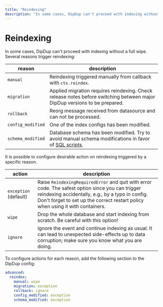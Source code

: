 ```yaml
---
title: "Reindexing"
description: "In some cases, DipDup can't proceed with indexing without a full wipe. Several reasons trigger reindexing:"
---
```


# Reindexing

In some cases, DipDup can't proceed with indexing without a full wipe. Several reasons trigger reindexing:

| reason            | description                                                                                                                    |
| ----------------- | ------------------------------------------------------------------------------------------------------------------------------ |
| `manual`          | Reindexing triggered manually from callback with `ctx.reindex`.                                                                |
| `migration`       | Applied migration requires reindexing. Check release notes before switching between major DipDup versions to be prepared.      |
| `rollback`        | Reorg message received from datasource and can not be processed.                                                               |
| `config_modified` | One of the index configs has been modified.                                                                                    |
| `schema_modified` | Database schema has been modified. Try to avoid manual schema modifications in favor of [SQL scripts](../5.advanced/6.sql.md). |

It is possible to configure desirable action on reindexing triggered by a specific reason.

| action                | description                                                                                                                                                                                                                            |
| --------------------- | -------------------------------------------------------------------------------------------------------------------------------------------------------------------------------------------------------------------------------------- |
| `exception` (default) | Raise `ReindexingRequiredError` and quit with error code. The safest option since you can trigger reindexing accidentally, e.g., by a typo in config. Don't forget to set up the correct restart policy when using it with containers. |
| `wipe`                | Drop the whole database and start indexing from scratch. Be careful with this option!                                                                                                                                                  |
| `ignore`              | Ignore the event and continue indexing as usual. It can lead to unexpected side-effects up to data corruption; make sure you know what you are doing.                                                                                  |

To configure actions for each reason, add the following section to the DipDup config:

```yaml
advanced:
  reindex:
    manual: wipe
    migration: exception
    rollback: ignore
    config_modified: exception
    schema_modified: exception
```
